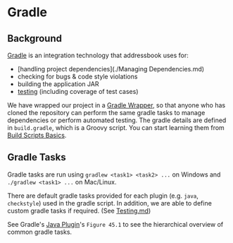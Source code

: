 # Gradle

## Background
[Gradle](https://gradle.org/) is an integration technology that addressbook uses for:
- [handling project dependencies](./Managing Dependencies.md)
- checking for bugs & code style violations
- building the application JAR
- [testing](./Testing.md) (including coverage of test cases)

We have wrapped our project in a [Gradle Wrapper](https://docs.gradle.org/current/userguide/gradle_wrapper.html), so that anyone who has cloned the repository can perform the same gradle tasks to manage dependencies or perform automated testing.
The gradle details are defined in `build.gradle`, which is a Groovy script. You can start learning them from [Build Scripts Basics](https://docs.gradle.org/current/userguide/tutorial_using_tasks.html).

## Gradle Tasks
Gradle tasks are run using `gradlew <task1> <task2> ...` on Windows and `./gradlew <task1> ...` on Mac/Linux.

There are default gradle tasks provided for each plugin (e.g. `java`, `checkstyle`) used in the gradle script. In addition, we are able to define custom gradle tasks if required. (See [Testing.md](./Testing.md))

See Gradle's [Java Plugin](https://docs.gradle.org/current/userguide/java_plugin.html)'s `Figure 45.1` to see the hierarchical overview of common gradle tasks.
